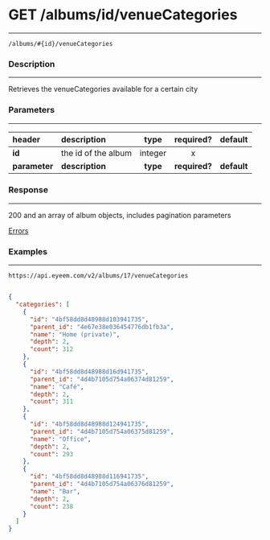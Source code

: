 # GET /albums/id/venueCategories
***
`/albums/#{id}/venueCategories`

### Description
***
Retrieves the venueCategories available for a certain city

### Parameters
***

|header| description| type |required? |default|
|:---------|:--------------|:----------:|:------------:|:------------:|
|**id**| the id of the album|integer|x||
|**parameter**| **description**| **type** |**required?** |**default**|



### Response
***

200 and an array of album objects, includes pagination parameters


[Errors](../../resources/errors.md#files)

### Examples
***

`https://api.eyeem.com/v2/albums/17/venueCategories`

```json

{
  "categories": [
    {
      "id": "4bf58dd8d48988d103941735",
      "parent_id": "4e67e38e036454776db1fb3a",
      "name": "Home (private)",
      "depth": 2,
      "count": 312
    },
    {
      "id": "4bf58dd8d48988d16d941735",
      "parent_id": "4d4b7105d754a06374d81259",
      "name": "Café",
      "depth": 2,
      "count": 311
    },
    {
      "id": "4bf58dd8d48988d124941735",
      "parent_id": "4d4b7105d754a06375d81259",
      "name": "Office",
      "depth": 2,
      "count": 293
    },
    {
      "id": "4bf58dd8d48988d116941735",
      "parent_id": "4d4b7105d754a06376d81259",
      "name": "Bar",
      "depth": 2,
      "count": 238
    }
  ]
}
```



